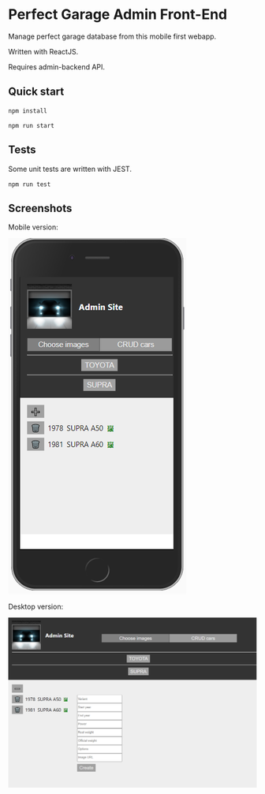# Perfect Garage Admin Front-End

Manage perfect garage database from this mobile first webapp.

Written with ReactJS.

Requires admin-backend API.

## Quick start

```
npm install
```
```
npm run start
```

## Tests

Some unit tests are written with JEST.

```
npm run test
```

## Screenshots

Mobile version:

![Perfect Garage Admin for Mobile](screenshot-mobile.png "Perfect Garage Admin for Mobile")

Desktop version:

![Perfect Garage Admin for Desktop](screenshot-desktop.png "Perfect Garage Admin for Desktop")

